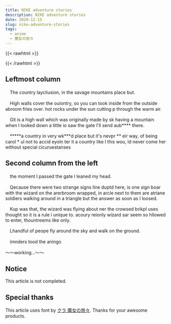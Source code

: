```yaml
---
title: NIKE adventure stories
description: NIKE adventure stories
date: 2020-12-15
slug: nike-adventure-stories
tags:
  - anime
  - 魔女の旅々
---
```

{{< rawhtml >}}
<style>
    @font-face {
    font-family: "Thejorneyofelaina";
    src: url("assets/Wanderingwitchkurafont-Regular.ttf");
    }
    body {
    --article-font-family: 'Thejorneyofelaina', Arial, sans-serif;
    --base-font-family: 'Thejorneyofelaina', Arial, sans-serif;
    }
</style>
{{< /rawhtml >}}

## Leftmost column

　The country laycliusion, in the savage mountains place but.

　High walls cover the ouiontry, so you can took inside from the outside abroom fries over. hot rocks under the sun cutting p through the warm air.

　Git is a high wall which was originally made by sk having a mountain when I looked down a little io saw the gate I'll send aub\*\*\*\* there.

　\*\*\*\*\*a country in very wk\*\*\*d place but it's nevpr \*\* eir way, of being carol \* ul not to accid eyoln ter it a country like l this wou, ld never come her without special cicuruestanses

## Second column from the left

　the moment I passed the gate I leaned my head.

　Qecause there were two strange signs line duptd here, is one sign boar with the wizard on the arerbroom wrapped, in arcle next to them are atriane soldiers walking around in a triangle but the answer as soon as I loosed.

　Kup was that, the wizard was flying about ner the crowsed brikpl uses thought so it is a rule i unique to. acoury reionly wizard sar seem so hllowed to enter, thountreems like only.

　Lhandful of peope fly around the sky and walk on the ground.

　imnders tood the aningo




～～working...～～

## Notice
This article is not completed.

## Special thanks
This article uses font by [クラ 魔女の旅々](https://twitter.com/kura_majotabi). Thanks for your awesome products.
